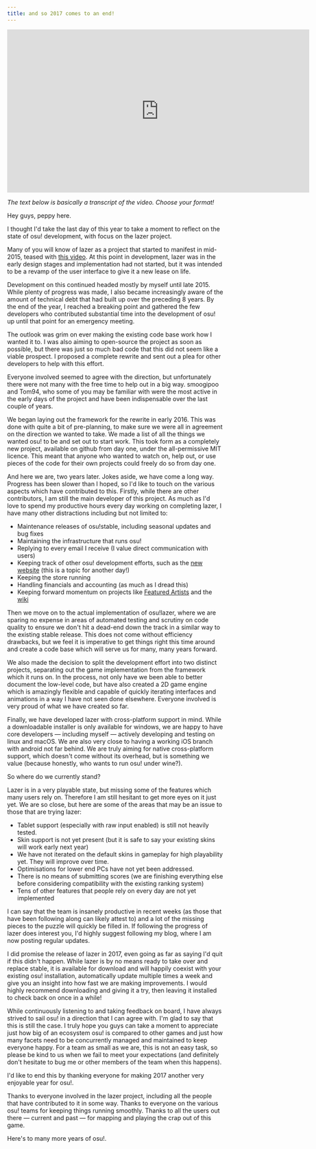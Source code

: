 ```yaml
---
title: and so 2017 comes to an end!
---
```


<iframe width="705" height="380" src="https://www.youtube.com/embed/5x7VnC1R0Do?rel=0" frameborder="0" gesture="media" allow="encrypted-media" allowfullscreen></iframe>

*The text below is basically a transcript of the video. Choose your format!*

Hey guys, peppy here.

I thought I'd take the last day of this year to take a moment to reflect on the state of osu! development, with focus on the lazer project.

Many of you will know of lazer as a project that started to manifest in mid-2015, teased with [this video](https://www.youtube.com/watch?v=lrWyqpNUwBo). At this point in development, lazer was in the early design stages and implementation had not started, but it was intended to be a revamp of the user interface to give it a new lease on life.

Development on this continued headed mostly by myself until late 2015. While plenty of progress was made, I also became increasingly aware of the amount of technical debt that had built up over the preceding 8 years. By the end of the year, I reached a breaking point and gathered the few developers who contributed substantial time into the development of osu! up until that point for an emergency meeting.

The outlook was grim on ever making the existing code base work how I wanted it to. I was also aiming to open-source the project as soon as possible, but there was just so much bad code that this did not seem like a viable prospect. I proposed a complete rewrite and sent out a plea for other developers to help with this effort.

Everyone involved seemed to agree with the direction, but unfortunately there were not many with the free time to help out in a big way. smoogipoo and Tom94, who some of you may be familiar with were the most active in the early days of the project and have been indispensable over the last couple of years.

We began laying out the framework for the rewrite in early 2016. This was done with quite a bit of pre-planning, to make sure we were all in agreement on the direction we wanted to take. We made a list of all the things we wanted osu! to be and set out to start work. This took form as a completely new project, available on github from day one, under the all-permissive MIT licence. This meant that anyone who wanted to watch on, help out, or use pieces of the code for their own projects could freely do so from day one.

And here we are, two years later. Jokes aside, we have come a long way. Progress has been slower than I hoped, so I'd like to touch on the various aspects which have contributed to this. Firstly, while there are other contributors, I am still the main developer of this project. As much as I'd love to spend my productive hours every day working on completing lazer, I have many other distractions including but not limited to:

- Maintenance releases of osu!stable, including seasonal updates and bug fixes
- Maintaining the infrastructure that runs osu!
- Replying to every email I receive (I value direct communication with users)
- Keeping track of other osu! development efforts, such as the [new website](https://osu.ppy.sh/home) (this is a topic for another day!)
- Keeping the store running
- Handling financials and accounting (as much as I dread this)
- Keeping forward momentum on projects like [Featured Artists](https://osu.ppy.sh/beatmaps/artists) and the [wiki](https://github.com/ppy/osu-wiki)

Then we move on to the actual implementation of osu!lazer, where we are sparing no expense in areas of automated testing and scrutiny on code quality to ensure we don't hit a dead-end down the track in a similar way to the existing stable release. This does not come without efficiency drawbacks, but we feel it is imperative to get things right this time around and create a code base which will serve us for many, many years forward.

We also made the decision to split the development effort into two distinct projects, separating out the game implementation from the framework which it runs on. In the process, not only have we been able to better document the low-level code, but have also created a 2D game engine which is amazingly flexible and capable of quickly iterating interfaces and animations in a way I have not seen done elsewhere. Everyone involved is very proud of what we have created so far.

Finally, we have developed lazer with cross-platform support in mind. While a downloadable installer is only available for windows, we are happy to have core developers — including myself — actively developing and testing on linux and macOS. We are also very close to having a working iOS branch with android not far behind. We are truly aiming for native cross-platform support, which doesn't come without its overhead, but is something we value (because honestly, who wants to run osu! under wine?).

So where do we currently stand?

Lazer is in a very playable state, but missing some of the features which many users rely on. Therefore I am still hesitant to get more eyes on it just yet. We are so close, but here are some of the areas that may be an issue to those that are trying lazer:

- Tablet support (especially with raw input enabled) is still not heavily tested.
- Skin support is not yet present (but it is safe to say your existing skins will work early next year)
- We have not iterated on the default skins in gameplay for high playability yet. They will improve over time.
- Optimisations for lower end PCs have not yet been addressed.
- There is no means of submitting scores (we are finishing everything else before considering compatibility with the existing ranking system)
- Tens of other features that people rely on every day are not yet implemented

I can say that the team is insanely productive in recent weeks (as those that have been following along can likely attest to) and a lot of the missing pieces to the puzzle will quickly be filled in. If following the progress of lazer does interest you, I'd highly suggest following my blog, where I am now posting regular updates.

I did promise the release of lazer in 2017, even going as far as saying I'd quit if this didn't happen. While lazer is by no means ready to take over and replace stable, it is available for download and will happily coexist with your existing osu! installation, automatically update multiple times a week and give you an insight into how fast we are making improvements. I would highly recommend downloading and giving it a try, then leaving it installed to check back on once in a while!

While continuously listening to and taking feedback on board, I have always strived to sail osu! in a direction that I can agree with. I'm glad to say that this is still the case. I truly hope you guys can take a moment to appreciate just how big of an ecosystem osu! is compared to other games and just how many facets need to be concurrently managed and maintained to keep everyone happy. For a team as small as we are, this is not an easy task, so please be kind to us when we fail to meet your expectations (and definitely don't hesitate to bug me or other members of the team when this happens).

I'd like to end this by thanking everyone for making 2017 another very enjoyable year for osu!. 

Thanks to everyone involved in the lazer project, including all the people that have contributed to it in some way. Thanks to everyone on the various osu! teams for keeping things running smoothly. Thanks to all the users out there — current and past — for mapping and playing the crap out of this game.

Here's to many more years of osu!.